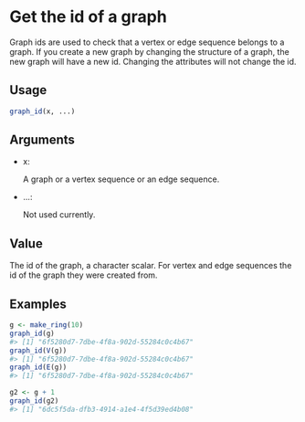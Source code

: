 # Get the id of a graph

Graph ids are used to check that a vertex or edge sequence belongs to a
graph. If you create a new graph by changing the structure of a graph,
the new graph will have a new id. Changing the attributes will not
change the id.

## Usage

``` r
graph_id(x, ...)
```

## Arguments

- x:

  A graph or a vertex sequence or an edge sequence.

- ...:

  Not used currently.

## Value

The id of the graph, a character scalar. For vertex and edge sequences
the id of the graph they were created from.

## Examples

``` r
g <- make_ring(10)
graph_id(g)
#> [1] "6f5280d7-7dbe-4f8a-902d-55284c0c4b67"
graph_id(V(g))
#> [1] "6f5280d7-7dbe-4f8a-902d-55284c0c4b67"
graph_id(E(g))
#> [1] "6f5280d7-7dbe-4f8a-902d-55284c0c4b67"

g2 <- g + 1
graph_id(g2)
#> [1] "6dc5f5da-dfb3-4914-a1e4-4f5d39ed4b08"
```
